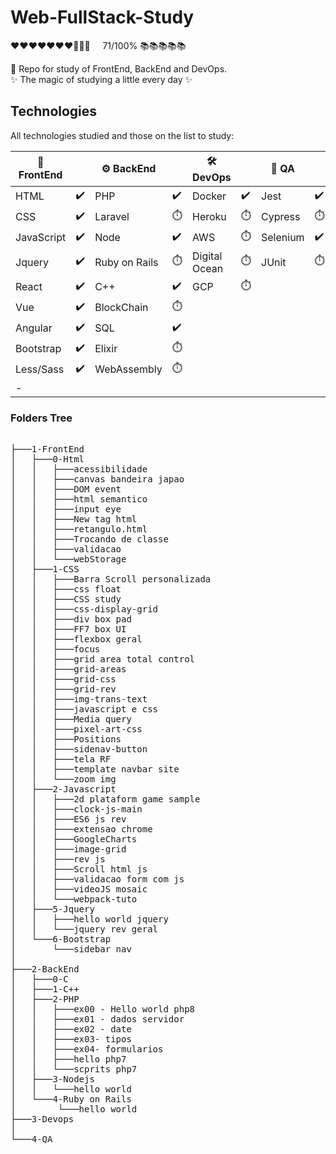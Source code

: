 # Web-FullStack-Study
       
<p>
❤❤❤❤❤❤❤🖤🖤🖤 &nbsp&nbsp&nbsp 71/100% 📚📚📚📚📚        
</p>         

:orange_book:	 Repo for study of FrontEnd, BackEnd and DevOps.<br>
:sparkles:  The magic of studying a little every day :sparkles: 

## Technologies 
All technologies studied and those on the list to study:

|🐤 FrontEnd |                      |⚙️  BackEnd    |                   |🛠️ DevOps      |                   |🧪 QA    |                    |
| --------   | ----------           |--------------- |-------------------|--------------- |-------------------|----      |-----              |
| HTML       |:heavy_check_mark:	 | PHP            |:heavy_check_mark: | Docker         |:heavy_check_mark: |Jest      |:heavy_check_mark: |
| CSS        |:heavy_check_mark:    | Laravel        |:stopwatch:        | Heroku         |:stopwatch:        |Cypress   |:stopwatch:        |
| JavaScript |:heavy_check_mark:    | Node           |:heavy_check_mark: | AWS            |:stopwatch:        |Selenium  |:heavy_check_mark: |
| Jquery     |:heavy_check_mark:    | Ruby on Rails  |:stopwatch:        | Digital Ocean  |:stopwatch:        |JUnit     |:stopwatch:        |
| React      |:heavy_check_mark:    | C++            |:heavy_check_mark: | GCP            |:stopwatch:        |          |                   |
| Vue        |:heavy_check_mark:    | BlockChain     |:stopwatch:        |                |                   |          |                   |
| Angular    |:heavy_check_mark:    | SQL            |:heavy_check_mark: |                |                   |          |                   |
| Bootstrap  |:heavy_check_mark:    | Elixir         |:stopwatch:        |                |                   |          |                   |
| Less/Sass  |:heavy_check_mark:    | WebAssembly    |:stopwatch:        |                |                   |          |                   |
| -          |                      |                |                   |                |                   |          |                   |


### Folders Tree
<pre>

├───1-FrontEnd
│   ├───0-Html
│   │   ├───acessibilidade
│   │   ├───canvas bandeira japao
│   │   ├───DOM event
│   │   ├───html semantico
│   │   ├───input eye
│   │   ├───New tag html
│   │   ├───retangulo.html
│   │   ├───Trocando de classe
│   │   ├───validacao
│   │   └───webStorage
│   ├───1-CSS
│   │   ├───Barra Scroll personalizada
│   │   ├───css float
│   │   ├───CSS study
│   │   ├───css-display-grid
│   │   ├───div box pad
│   │   ├───FF7 box UI
│   │   ├───flexbox geral
│   │   ├───focus
│   │   ├───grid area total control
│   │   ├───grid-areas
│   │   ├───grid-css
│   │   ├───grid-rev
│   │   ├───img-trans-text
│   │   ├───javascript e css
│   │   ├───Media query
│   │   ├───pixel-art-css
│   │   ├───Positions
│   │   ├───sidenav-button
│   │   ├───tela RF
│   │   ├───template navbar site
│   │   └───zoom img
│   ├───2-Javascript
│   │   ├───2d plataform game sample
│   │   ├───clock-js-main
│   │   ├───ES6 js rev
│   │   ├───extensao chrome
│   │   ├───GoogleCharts
│   │   ├───image-grid
│   │   ├───rev js
│   │   ├───Scroll html js
│   │   ├───validacao form com js
│   │   ├───videoJS mosaic
│   │   └───webpack-tuto      
│   ├───5-Jquery
│   │   ├───hello world jquery
│   │   └───jquery rev geral
│   └───6-Bootstrap
│       └───sidebar nav
│
├───2-BackEnd
│   ├───0-C
│   ├───1-C++
│   ├───2-PHP
│   │   ├───ex00 - Hello world php8
│   │   ├───ex01 - dados servidor
│   │   ├───ex02 - date
│   │   ├───ex03- tipos
│   │   ├───ex04- formularios
│   │   ├───hello php7
│   │   └───scprits php7
│   ├───3-Nodejs
│   │   └───hello world
│   └───4-Ruby on Rails
│        └───hello world
├───3-Devops
│   
└───4-QA
